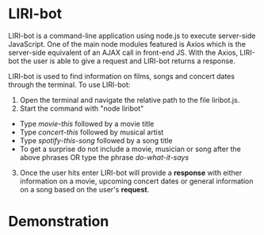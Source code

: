 # LIRI-bot

LIRI-bot is a command-line application using node.js to execute server-side JavaScript. 
One of the main node modules featured is Axios which is the server-side equivalent of
an AJAX call in front-end JS. With the Axios, LIRI-bot the user is able to give a request
and LIRI-bot returns a response.  

LIRI-bot is used to find information on films, songs and concert dates through the terminal. 
To use LIRI-bot:

1. Open the terminal and navigate the relative path to the file liribot.js. 
2. Start the command with "node liribot" 


  - Type *movie-this* followed by a movie title
  - Type *concert-this* followed by musical artist
  - Type *spotify-this-song* followed by a song title
  - To get a surprise do not include a movie, musician or song after the above phrases
  OR type the phrase *do-what-it-says*

  3. Once the user hits enter LIRI-bot will provide a **response** with either information on a movie, upcoming concert dates
  or general information on a song based on the user's **request**. 


# Demonstration
